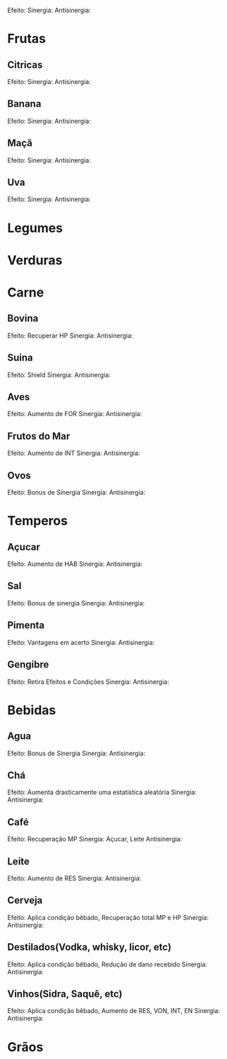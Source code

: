 
Efeito: 
Sinergia: 
Antisinergia:


# Frutas
## Citricas
Efeito: 
Sinergia: 
Antisinergia:
## Banana
Efeito: 
Sinergia: 
Antisinergia:

## Maçã
Efeito: 
Sinergia: 
Antisinergia:

## Uva
Efeito: 
Sinergia: 
Antisinergia:

# Legumes

# Verduras

# Carne
## Bovina
Efeito: Recuperar HP
Sinergia: 
Antisinergia:

## Suina
Efeito: Shield
Sinergia: 
Antisinergia:

## Aves
Efeito: Aumento de FOR
Sinergia: 
Antisinergia:

## Frutos do Mar
Efeito: Aumento de INT
Sinergia: 
Antisinergia:

## Ovos
Efeito: Bonus de Sinergia
Sinergia: 
Antisinergia:

# Temperos
## Açucar
Efeito: Aumento de HAB
Sinergia: 
Antisinergia:

## Sal
Efeito: Bonus de sinergia
Sinergia: 
Antisinergia:

## Pimenta
Efeito: Vantagens em acerto
Sinergia: 
Antisinergia:

## Gengibre
Efeito: Retira Efeitos e Condições
Sinergia: 
Antisinergia:
# Bebidas
## Agua
Efeito: Bonus de Sinergia
Sinergia: 
Antisinergia:

## Chá
Efeito: Aumenta drasticamente uma estatística aleatória
Sinergia: 
Antisinergia:

## Café
Efeito: Recuperação MP
Sinergia: Açucar, Leite
Antisinergia:

## Leite
Efeito: Aumento de RES
Sinergia: 
Antisinergia:

## Cerveja
Efeito: Aplica condição bêbado, Recuperação total MP e HP
Sinergia: 
Antisinergia:

## Destilados(Vodka, whisky, licor, etc)
Efeito: Aplica condição bêbado, Redução de dano recebido
Sinergia: 
Antisinergia:

## Vinhos(Sidra, Saquê, etc)
Efeito: Aplica condição bêbado, Aumento de RES, VON, INT, EN
Sinergia: 
Antisinergia:
# Grãos